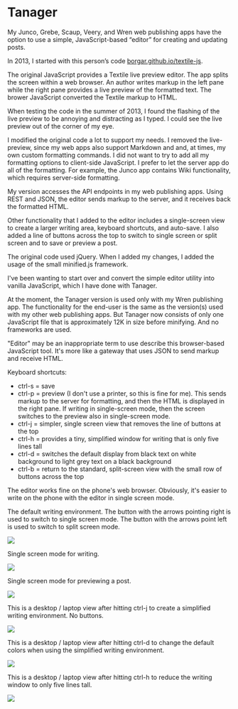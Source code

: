 # Tanager

My Junco, Grebe, Scaup, Veery, and Wren web publishing apps have the option to use a simple, JavaScript-based “editor” for creating and updating posts. 

In 2013, I started with this person’s code [borgar.github.io/textile-js](http://borgar.github.io/textile-js). 

The original JavaScript provides a Textile live preview editor. The app splits the screen within a web browser. An author writes markup in the left pane while the right pane provides a live preview of the formatted text. The brower JavaScript converted the Textile markup to HTML.

When testing the code in the summer of 2013, I found the flashing of the live preview to be annoying and distracting as I typed. I could see the live preview out of the corner of my eye.

I modified the original code a lot to support my needs. I removed the live-preview, since my web apps also support Markdown and and, at times, my own custom formatting commands. I did not want to try to add all my formatting options to client-side JavaScript. I prefer to let the server app do all of the formatting. For example, the Junco app contains Wiki functionality, which requires server-side formatting.

My version accesses the API endpoints in my web publishing apps. Using REST and JSON, the editor sends markup to the server, and it receives back the formatted HTML. 

Other functionality that I added to the editor includes a single-screen view to create a larger writing area, keyboard shortcuts, and auto-save. I also added a line of buttons across the top to switch to single screen or split screen and to save or preview a post.

The original code used jQuery. When I added my changes, I added the usage of the small minified.js framework.

I've been wanting to start over and convert the simple editor utility into vanilla JavaScript, which I have done with Tanager.

At the moment, the Tanager version is used only with my Wren publishing app. The functionality for the end-user is the same as the version(s) used with my other web publishing apps. But Tanager now consists of only one JavaScript file that is approximately 12K in size before minifying. And no frameworks are used.

"Editor" may be an inappropriate term to use describe this browser-based JavaScript tool. It's more like a gateway that uses JSON to send markup and receive HTML.

Keyboard shortcuts:

* ctrl-s = save
* ctrl-p = preview (I don't use a printer, so this is fine for me). This sends markup to the server for formatting, and then the HTML is displayed in the right pane. If writing in single-screen mode, then the screen switches to the preview also in single-screen mode.
* ctrl-j = simpler, single screen view that removes the line of buttons at the top
* ctrl-h = provides a tiny, simplified window for writing that is only five lines tall 
* ctrl-d = switches the default display from black text on white background to light grey text on a black background
* ctrl-b = return to the standard, split-screen view with the small row of buttons across the top


The editor works fine on the phone's web browser. Obviously, it's easier to write on the phone with the editor in single screen mode.


The default writing environment. The button with the arrows pointing right is used to switch to single screen mode. The button with the arrows point left is used to switch to split screen mode.

![](https://c2.staticflickr.com/6/5740/22319004206_d8d5623a12_z.jpg)


Single screen mode for writing.

![](https://c1.staticflickr.com/1/749/22319046156_c8f246cf6b_z.jpg)


Single screen mode for previewing a post.

![](https://c1.staticflickr.com/1/620/22157337188_65fa9fb1c4_z.jpg)


This is a desktop / laptop view after hitting ctrl-j to create a simplified writing environment. No buttons. 

![](https://c1.staticflickr.com/1/613/22157039920_d16dc37249_z.jpg)


This is a desktop / laptop view after hitting ctrl-d to change the default colors when using the simplified writing environment.

![](https://c1.staticflickr.com/1/675/22355736491_4b81679023_z.jpg)



This is a desktop / laptop view after hitting ctrl-h to reduce the writing window to only five lines tall.

![](https://c1.staticflickr.com/1/750/21723990313_06f7a469a0_z.jpg)




